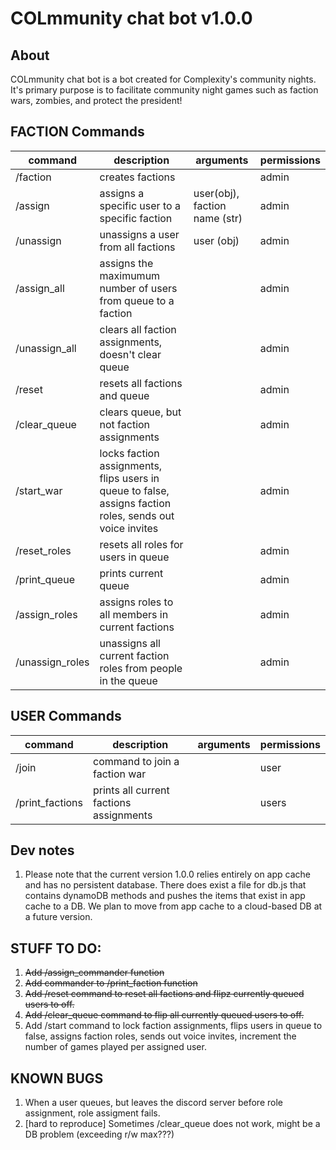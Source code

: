 # COLmmunity chat bot v1.0.0

## About

COLmmunity chat bot is a bot created for Complexity's community nights. It's primary purpose is to facilitate community night games such as faction wars, zombies, and protect the president!

## FACTION Commands

| command         | description                                                                                              | arguments                     | permissions |
| --------------- | -------------------------------------------------------------------------------------------------------- | ----------------------------- | ----------- |
| /faction        | creates factions                                                                                         |                               | admin       |
| /assign         | assigns a specific user to a specific faction                                                            | user(obj), faction name (str) | admin       |
| /unassign       | unassigns a user from all factions                                                                       | user (obj)                    | admin       |
| /assign_all     | assigns the maximumum number of users from queue to a faction                                            |                               | admin       |
| /unassign_all   | clears all faction assignments, doesn't clear queue                                                      |                               | admin       |
| /reset          | resets all factions and queue                                                                            |                               | admin       |
| /clear_queue    | clears queue, but not faction assignments                                                                |                               | admin       |
| /start_war      | locks faction assignments, flips users in queue to false, assigns faction roles, sends out voice invites |                               | admin       |
| /reset_roles    | resets all roles for users in queue                                                                      |                               | admin       |
| /print_queue    | prints current queue                                                                                     |                               | admin       |
| /assign_roles   | assigns roles to all members in current factions                                                         |                               | admin       |
| /unassign_roles | unassigns all current faction roles from people in the queue                                             |                               | admin       |

## USER Commands

| command         | description                             | arguments | permissions |
| --------------- | --------------------------------------- | --------- | ----------- |
| /join           | command to join a faction war           |           | user        |
| /print_factions | prints all current factions assignments |           | users       |

## Dev notes

1. Please note that the current version 1.0.0 relies entirely on app cache and has no persistent database. There does exist a file for db.js that contains dynamoDB methods and pushes the items that exist in app cache to a DB. We plan to move from app cache to a cloud-based DB at a future version.

## STUFF TO DO:

1. ~~Add /assign_commander function~~
1. ~~Add commander to /print_faction function~~
1. ~~Add /reset command to reset all factions and flipz currently queued users to off.~~
1. ~~Add /clear_queue command to flip all currently queued users to off.~~
1. Add /start command to lock faction assignments, flips users in queue to false, assigns faction roles, sends out voice invites, increment the number of games played per assigned user.

## KNOWN BUGS

1. When a user queues, but leaves the discord server before role assignment, role assigment fails.
1. [hard to reproduce] Sometimes /clear_queue does not work, might be a DB problem (exceeding r/w max???)
